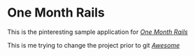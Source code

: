 # One Month Rails

This is the pinteresting sample application for 
[*One Month Rails*](http://onemonthrails.com)

This is me trying to change the project prior to git 
[*Awesome*](http://bigassmessage.com/5a620)